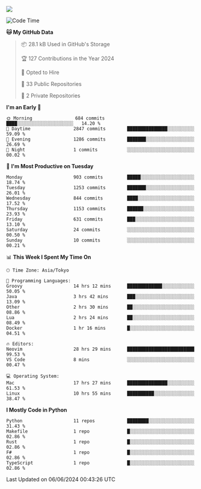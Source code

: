 ![](https://komarev.com/ghpvc/?username=kitagawa-hr)

<!--START_SECTION:waka-->
![Code Time](http://img.shields.io/badge/Code%20Time-857%20hrs%203%20mins-blue)

**🐱 My GitHub Data** 

> 📦 28.1 kB Used in GitHub's Storage 
 > 
> 🏆 127 Contributions in the Year 2024
 > 
> 💼 Opted to Hire
 > 
> 📜 33 Public Repositories 
 > 
> 🔑 2 Private Repositories 
 > 
**I'm an Early 🐤** 

```text
🌞 Morning                684 commits         ████░░░░░░░░░░░░░░░░░░░░░   14.20 % 
🌆 Daytime                2847 commits        ███████████████░░░░░░░░░░   59.09 % 
🌃 Evening                1286 commits        ███████░░░░░░░░░░░░░░░░░░   26.69 % 
🌙 Night                  1 commits           ░░░░░░░░░░░░░░░░░░░░░░░░░   00.02 % 
```
📅 **I'm Most Productive on Tuesday** 

```text
Monday                   903 commits         █████░░░░░░░░░░░░░░░░░░░░   18.74 % 
Tuesday                  1253 commits        ███████░░░░░░░░░░░░░░░░░░   26.01 % 
Wednesday                844 commits         ████░░░░░░░░░░░░░░░░░░░░░   17.52 % 
Thursday                 1153 commits        ██████░░░░░░░░░░░░░░░░░░░   23.93 % 
Friday                   631 commits         ███░░░░░░░░░░░░░░░░░░░░░░   13.10 % 
Saturday                 24 commits          ░░░░░░░░░░░░░░░░░░░░░░░░░   00.50 % 
Sunday                   10 commits          ░░░░░░░░░░░░░░░░░░░░░░░░░   00.21 % 
```


📊 **This Week I Spent My Time On** 

```text
🕑︎ Time Zone: Asia/Tokyo

💬 Programming Languages: 
Groovy                   14 hrs 12 mins      █████████████░░░░░░░░░░░░   50.05 % 
Java                     3 hrs 42 mins       ███░░░░░░░░░░░░░░░░░░░░░░   13.09 % 
Other                    2 hrs 30 mins       ██░░░░░░░░░░░░░░░░░░░░░░░   08.86 % 
Lua                      2 hrs 24 mins       ██░░░░░░░░░░░░░░░░░░░░░░░   08.49 % 
Docker                   1 hr 16 mins        █░░░░░░░░░░░░░░░░░░░░░░░░   04.51 % 

🔥 Editors: 
Neovim                   28 hrs 29 mins      █████████████████████████   99.53 % 
VS Code                  8 mins              ░░░░░░░░░░░░░░░░░░░░░░░░░   00.47 % 

💻 Operating System: 
Mac                      17 hrs 27 mins      ███████████████░░░░░░░░░░   61.53 % 
Linux                    10 hrs 55 mins      ██████████░░░░░░░░░░░░░░░   38.47 % 
```

**I Mostly Code in Python** 

```text
Python                   11 repos            ████████░░░░░░░░░░░░░░░░░   31.43 % 
Makefile                 1 repo              █░░░░░░░░░░░░░░░░░░░░░░░░   02.86 % 
Rust                     1 repo              █░░░░░░░░░░░░░░░░░░░░░░░░   02.86 % 
F#                       1 repo              █░░░░░░░░░░░░░░░░░░░░░░░░   02.86 % 
TypeScript               1 repo              █░░░░░░░░░░░░░░░░░░░░░░░░   02.86 % 
```




 Last Updated on 06/06/2024 00:43:26 UTC
<!--END_SECTION:waka-->
